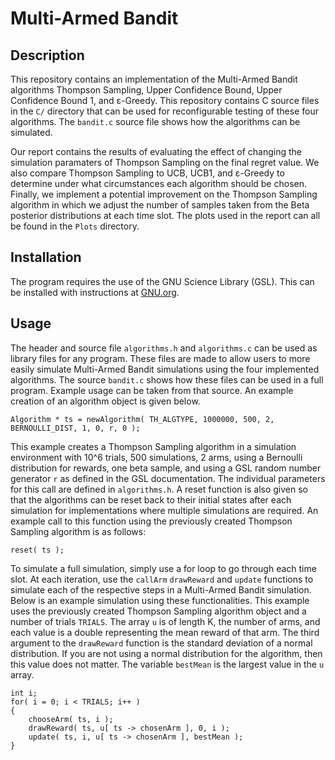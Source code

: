 # Multi-Armed Bandit
## Description
This repository contains an implementation of the Multi-Armed Bandit algorithms Thompson Sampling, Upper Confidence Bound, Upper Confidence Bound 1, and ε-Greedy. This repository contains C source files in the `C/` directory that can be used for reconfigurable testing of these four algorithms. The `bandit.c` source file shows how the algorithms can be simulated.

Our report contains the results of evaluating the effect of changing the simulation paramaters of Thompson Sampling on the final regret value. We also compare Thompson Sampling to UCB, UCB1, and ε-Greedy to determine under what circumstances each algorithm should be chosen. Finally, we implement a potential improvement on the Thompson Sampling algorithm in which we adjust the number of samples taken from the Beta posterior distributions at each time slot. The plots used in the report can all be found in the `Plots` directory.

## Installation
The program requires the use of the GNU Science Library (GSL). This can be installed with instructions at [GNU.org](https://www.gnu.org/software/gsl/).

## Usage
The header and source file `algorithms.h` and `algorithms.c` can be used as library files for any program. These files are made to allow users to more easily simulate Multi-Armed Bandit simulations using the four implemented algorithms. The source `bandit.c` shows how these files can be used in a full program. Example usage can be taken from that source. An example creation of an algorithm object is given below.

    Algorithm * ts = newAlgorithm( TH_ALGTYPE, 1000000, 500, 2, BERNOULLI_DIST, 1, 0, r, 0 );

This example creates a Thompson Sampling algorithm in a simulation environment with 10^6 trials, 500 simulations, 2 arms, using a Bernoulli distribution for rewards, one beta sample, and using a GSL random number generator `r` as defined in the GSL documentation. The individual parameters for this call are defined in `algorithms.h`. A reset function is also given so that the algorithms can be reset back to their initial states after each simulation for implementations where multiple simulations are required. An example call to this function using the previously created Thompson Sampling algorithm is as follows:

    reset( ts );

To simulate a full simulation, simply use a for loop to go through each time slot. At each iteration, use the `callArm` `drawReward` and `update` functions to simulate each of the respective steps in a Multi-Armed Bandit simulation. Below is an example simulation using these functionalities. This example uses the previously created Thompson Sampling algorithm object and a number of trials `TRIALS`. The array `u` is of length K, the number of arms, and each value is a double representing the mean reward of that arm. The third argument to the `drawReward` function is the standard deviation of a normal distribution. If you are not using a normal distribution for the algorithm, then this value does not matter. The variable `bestMean` is the largest value in the `u` array. 

```
int i;
for( i = 0; i < TRIALS; i++ )
{
	chooseArm( ts, i );
	drawReward( ts, u[ ts -> chosenArm ], 0, i );
	update( ts, i, u[ ts -> chosenArm ], bestMean );
}
```
